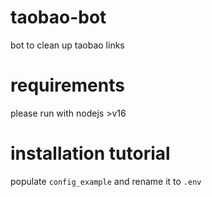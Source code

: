 # taobao-bot
bot to clean up taobao links

# requirements
please run with nodejs >v16

# installation tutorial
populate `config_example` and rename it to `.env`